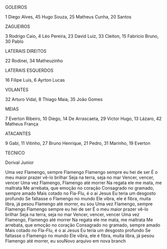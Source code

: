 GOLEIROS

1 Diego Alves, 45 Hugo Souza, 25 Matheus Cunha, 20 Santos

ZAGUEIROS

3 Rodrigo Caio, 4 Léo Pereira, 23 David Luiz, 33 Cleiton, 15 Fabrício Bruno, 30 Pablo

LATERAIS DIREITOS

22 Rodinei, 34 Matheuzinho

LATERAIS ESQUERDOS

16 Filipe Luís, 6 Ayrton Lucas

VOLANTES

32 Arturo Vidal, 8 Thiago Maia, 35 João Gomes

MEIAS

7 Everton Ribeiro, 10 Diego, 14 De Arrascaeta, 29 Victor Hugo, 13 Lázaro, 42 Matheus França

ATACANTES

9 Gabi, 11 Vitinho, 27 Bruno Henrique, 21 Pedro, 31 Marinho, 19 Everton

TECNICO

Dorival Junior

Uma vez Flamengo, sempre Flamengo
Flamengo sempre eu hei de ser
É o meu maior prazer vê-lo brilhar
Seja na terra, seja no mar
Vencer, vencer, vencer
Uma vez Flamengo, Flamengo até morrer
Na regata ele me mata, me maltrata
Me arrebata, que emoção no coração
Consagrado no gramado, sempre amado
Mais cotado no Fla-Flu, é o ai Jesus
Eu teria um desgosto profundo
Se faltasse o Flamengo no mundo
Ele vibra, ele é fibra, muita libra, já pesou
Flamengo até morrer, eu sou
Uma vez Flamengo, sempre Flamengo
Flamengo sempre eu hei de ser
É o meu maior prazer vê-lo brilhar
Seja na terra, seja no mar
Vencer, vencer, vencer
Uma vez Flamengo, Flamengo até morrer
Na regata ele me mata, me maltrata
Me arrebata, que emoção no coração
Consagrado no gramado, sempre amado
Mais cotado no Fla-Flu, é o ai Jesus
Eu teria um desgosto profundo
Se faltasse o Flamengo no mundo
Ele vibra, ele é fibra, muita libra, já pesou
Flamengo até morrer, eu souNovo arquivo em nova branch

